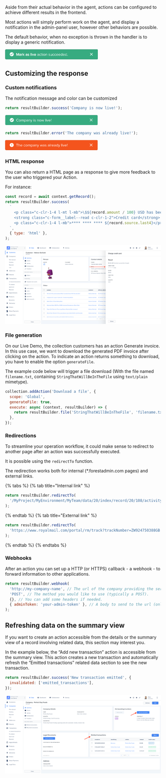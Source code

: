Aside from their actual behavior in the agent, actions can be configured to achieve different results in the frontend.

Most actions will simply perform work on the agent, and display a notification in the admin-panel user, however other behaviors are possible.

The default behavior, when no exception is thrown in the handler is to display a generic notification.

<img src="../../assets/actions-default-success-response.png" width="300">

## Customizing the response

### Custom notifications

The notification message and color can be customized

```javascript
return resultBuilder.success('Company is now live!');
```

<img src="../../assets/actions-custom-success-response.png" width="300">

```javascript
return resultBuilder.error('The company was already live!');
```

<img src="../../assets/actions-custom-error-response.png" width="300">

### HTML response

You can also return a HTML page as a response to give more feedback to the user who triggered your Action.

For instance:

```javascript
const record = await context.getRecord();
return resultBuilder.success(
  `
    <p class="c-clr-1-4 l-mt l-mb">\$${record.amount / 100} USD has been successfuly charged.</p>
    <strong class="c-form__label--read c-clr-1-2">Credit card</strong>
    <p class="c-clr-1-4 l-mb">**** **** **** ${record.source.last4}</p>
  `,
  { type: 'html' },
);
```

![](../../assets/actions-html-response.png)

### File generation

On our Live Demo, the collection customers has an action Generate invoice. In this use case, we want to download the generated PDF invoice after clicking on the action. To indicate an action returns something to download, you have to enable the option `generateFile`.

The example code below will trigger a file download (With the file named `filename.txt`, containing `StringThatWillBeInTheFile` using `text/plain` mimetype).

```javascript
collection.addAction('Download a file', {
  scope: 'Global',
  generateFile: true,
  execute: async (context, resultBuilder) => {
    return resultBuilder.file('StringThatWillBeInTheFile', 'filename.txt', 'text/plain');
  },
});
```

### Redirections

To streamline your operation workflow, it could make sense to redirect to another page after an action was successfully executed.

It is possible using the `redirectTo` function.

The redirection works both for internal (\*.forestadmin.com pages) and external links.

{% tabs %} {% tab title="Internal link" %}

```javascript
return resultBuilder.redirectTo(
  '/MyProject/MyEnvironment/MyTeam/data/20/index/record/20/108/activity',
);
```

{% endtab %} {% tab title="External link" %}

```javascript
return resultBuilder.redirectTo(
  'https://www.royalmail.com/portal/rm/track?trackNumber=ZW924750388GB',
);
```

{% endtab %} {% endtabs %}

### Webhooks

After an action you can set up a HTTP (or HTTPS) callback - a webhook - to forward information to other applications.

```javascript
return resultBuilder.webhook(
  'http://my-company-name', // The url of the company providing the service.
  'POST', // The method you would like to use (typically a POST).
  {}, // You can add some headers if needed.
  { adminToken: 'your-admin-token' }, // A body to send to the url (only JSON supported).
);
```

## Refreshing data on the summary view

If you want to create an action accessible from the details or the summary view of a record involving related data, this section may interest you.

In the example below, the “Add new transaction” action is accessible from the summary view. This action creates a new transaction and automatically refresh the “Emitted transactions” related data section to see the new transaction.

```javascript
return resultBuilder.success('New transaction emitted', {
  invalidated: ['emitted_transactions'],
});
```

![](../../assets/actions-refresh-related.png)
